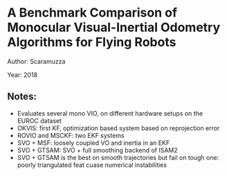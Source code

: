 # A Benchmark Comparison of Monocular Visual-Inertial Odometry Algorithms for Flying Robots

Author: Scaramuzza

Year: 2018

Notes:
---

* Evaluates several mono VIO, on different hardware setups on the EUROC dataset
* OKVIS: first KF, optimization based system based on reprojection error
* ROVIO and MSCKF: two EKF systems
* SVO + MSF: loosely coupled VO and inertia in an EKF
* SVO + GTSAM: SVO + full smoothing backend of ISAM2
* SVO + GTSAM is the best on smooth trajectories but fail on tough one: poorly triangulated feat cuase numerical instabilities